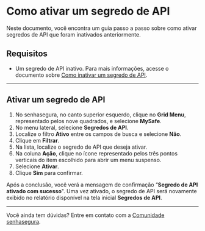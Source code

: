 # Como ativar um segredo de API

Neste documento, você encontra um guia passo a passo sobre como ativar segredos de API que foram inativados anteriormente.

## Requisitos

* Um segredo de API inativo. Para mais informações, acesse o documento sobre [Como inativar um segredo de API](/v3-33/docs/pt/how-to-disable-an-api-secret).

***

## Ativar um segredo de API

1. No senhasegura, no canto superior esquerdo, clique no **Grid Menu**, representado pelos nove quadrados, e selecione **MySafe**.
2. No menu lateral, selecione **Segredos de API**.
3. Localize o filtro **Ativo** entre os campos de busca e selecione **Não**.
5. Clique em **Filtrar**.
6. Na lista, localize o segredo de API que deseja ativar.
7. Na coluna **Ação**, clique no ícone representado pelos três pontos verticais do item escolhido para abrir um menu suspenso.
8. Selecione **Ativar**.
9. Clique **Sim** para confirmar.

Após a conclusão, você verá a mensagem de confirmação “**Segredo de API ativado com sucesso**". Uma vez ativado, o segredo de API será novamente exibido no relatório disponível na tela inicial **Segredos de API**.


***

Você ainda tem dúvidas? Entre em contato com a [Comunidade senhasegura](https://community.senhasegura.io/).

